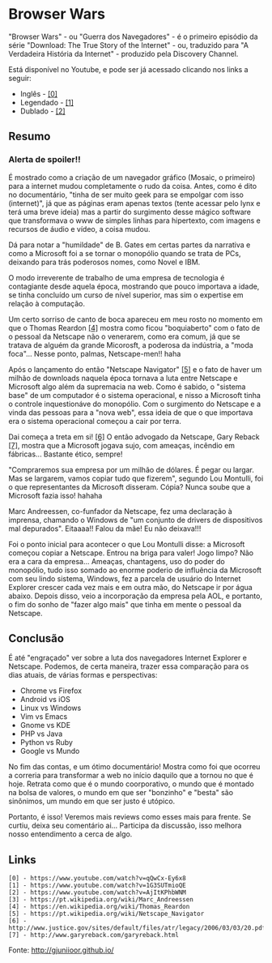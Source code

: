 # Browser Wars

"Browser Wars" - ou "Guerra dos Navegadores" - é o primeiro episódio da série "Download: The True Story of the Internet" - ou, traduzido para "A Verdadeira História da Internet" - produzido pela Discovery Channel.

Está disponível no Youtube, e pode ser já acessado clicando nos links a seguir:

* Inglês - [\[0\]]
* Legendado - [\[1\]]
* Dublado - [\[2\]]

## Resumo

### Alerta de spoiler!!

É mostrado como a criação de um navegador gráfico (Mosaic, o primeiro) para a internet mudou completamente o rudo da coisa. Antes, como é dito no documentário, "tinha de ser muito geek para se empolgar com isso (internet)", já que as páginas eram apenas textos (tente acessar pelo lynx e terá uma breve ideia) mas a partir do surgimento desse mágico software que transformava o www de simples linhas para hipertexto, com imagens e recursos de áudio e vídeo, a coisa mudou.

Dá para notar a "humildade" de B. Gates em certas partes da narrativa e como a Microsoft foi a se tornar o monopólio quando se trata de PCs, deixando para trás poderosos nomes, como Novel e IBM.

O modo irreverente de trabalho de uma empresa de tecnologia é contagiante desde aquela época, mostrando que pouco importava a idade, se tinha concluído um curso de nível superior, mas sim o expertise em relação à computação.

Um certo sorriso de canto de boca apareceu em meu rosto no momento em que o Thomas Reardon [\[4\]] mostra como ficou "boquiaberto" com o fato de o pessoal da Netscape não o venerarem, como era comum, já que se tratava de alguém da grande Micorosft, a poderosa da indústria, a "moda foca"... Nesse ponto, palmas, Netscape-men!! haha

Após o lançamento do então "Netscape Navigator" [\[5\]] e o fato de haver um milhão de downloads naquela época tornava a luta entre Netscape e Microsoft algo além da supremacia na web. Como é sabido, o "sistema base" de um computador é o sistema operacional, e nisso a Microsoft tinha o controle inquestionáve do monopólio. Com o surgimento do Netscape e a vinda das pessoas para a "nova web", essa ideia de que o que importava era o sistema operacional começou a cair por terra.

Dai começa a treta em si! [\[6\]] O então advogado da Netscape, Gary Reback [\[7\]], mostra que a Microsoft jogava sujo, com ameaças, incêndio em fábricas... Bastante ético, sempre!

"Compraremos sua empresa por um milhão de dólares. É pegar ou largar. Mas se largarem, vamos copiar tudo que fizerem", segundo Lou Montulli, foi o que representantes da Microsoft disseram. Cópia? Nunca soube que a Microsoft fazia isso! hahaha

Marc Andreessen, co-funfador da Netscape, fez uma declaração à imprensa, chamando o Windows de "um conjunto de drivers de dispositivos mal depurados". Eitaaaa!! Falou da mãe! Eu não deixava!!!

Foi o ponto inicial para acontecer o que Lou Montulli disse: a Microsoft começou copiar a Netscape. Entrou na briga para valer! Jogo limpo? Não era a cara da empresa... Ameaças, chantagens, uso do poder do monopólio, tudo isso somado ao enorme poderio de influência da Microsoft com seu lindo sistema, Windows, fez a parcela de usuário do Internet Explorer crescer cada vez mais e em outra mão, do Netscape ir por água abaixo. Depois disso, veio a incorporação da empresa pela AOL, e portanto, o fim do sonho de "fazer algo mais" que tinha em mente o pessoal da Netscape.

## Conclusão

É até "engraçado" ver sobre a luta dos navegadores Internet Explorer e Netscape. Podemos, de certa maneira, trazer essa comparação para os dias atuais, de várias formas e perspectivas:

* Chrome vs Firefox
* Android vs iOS
* Linux vs Windows
* Vim vs Emacs
* Gnome vs KDE
* PHP vs Java
* Python vs Ruby
* Google vs Mundo

No fim das contas, e um ótimo documentário! Mostra como foi que ocorreu a correria para transformar a web no início daquilo que a tornou no que é hoje. Retrata como que é o mundo coorporativo, o mundo que é montado na bolsa de valores, o mundo em que ser "bonzinho" e "besta" são sinônimos, um mundo em que ser justo é utópico.

Portanto, é isso! Veremos mais reviews como esses mais para frente. Se curtiu, deixa seu comentário ai... Participa da discussão, isso melhora nosso entendimento a cerca de algo.

## Links

```
[0] - https://www.youtube.com/watch?v=qQwCx-Ey6x8
[1] - https://www.youtube.com/watch?v=1G3SUTmioQE
[2] - https://www.youtube.com/watch?v=AjItKPhbWNM
[3] - https://pt.wikipedia.org/wiki/Marc_Andreessen
[4] - https://en.wikipedia.org/wiki/Thomas_Reardon
[5] - https://pt.wikipedia.org/wiki/Netscape_Navigator
[6] - http://www.justice.gov/sites/default/files/atr/legacy/2006/03/03/20.pdf
[7] - http://www.garyreback.com/garyreback.html
```

Fonte: http://gjuniioor.github.io/

[\[0\]]: https://www.youtube.com/watch?v=qQwCx-Ey6x8
[\[1\]]: https://www.youtube.com/watch?v=1G3SUTmioQE
[\[2\]]: https://www.youtube.com/watch?v=AjItKPhbWNM
[\[3\]]: https://pt.wikipedia.org/wiki/Marc_Andreessen
[\[4\]]: https://en.wikipedia.org/wiki/Thomas_Reardon
[\[5\]]: https://pt.wikipedia.org/wiki/Netscape_Navigator
[\[6\]]: http://www.justice.gov/sites/default/files/atr/legacy/2006/03/03/20.pdf
[\[7\]]: http://www.garyreback.com/garyreback.html
